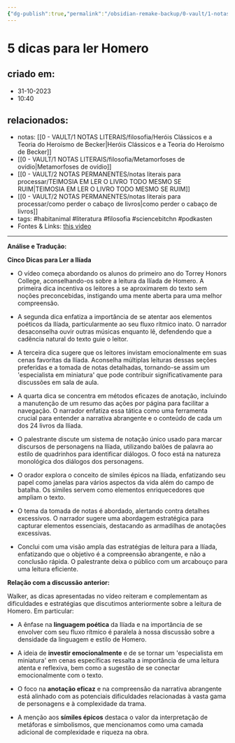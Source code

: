 ```yaml
---
{"dg-publish":true,"permalink":"/obsidian-remake-backup/0-vault/1-notas-literais/gerais-interesses/5-dicas-para-ler-homero/","tags":["habitanimal","literatura","filosofia","sciencebitchn","podkasten"],"dgHomeLink":true,"dgShowLocalGraph":true,"dgShowFileTree":true,"dgEnableSearch":true,"noteIcon":""}
---
```


# 5 dicas para ler Homero

## criado em: 
- 31-10-2023
- 10:40
## relacionados:
- notas: [[0 - VAULT/1 NOTAS LITERAIS/filosofia/Heróis Clássicos e a Teoria do Heroísmo de Becker\|Heróis Clássicos e a Teoria do Heroísmo de Becker]]
- [[0 - VAULT/1 NOTAS LITERAIS/filosofia/Metamorfoses de ovídio\|Metamorfoses de ovídio]]
- [[0 - VAULT/2 NOTAS PERMANENTES/notas literais para processar/TEIMOSIA EM LER O LIVRO TODO MESMO SE RUIM\|TEIMOSIA EM LER O LIVRO TODO MESMO SE RUIM]]
- [[0 - VAULT/2 NOTAS PERMANENTES/notas literais para processar/como perder o cabaço de livros\|como perder o cabaço de livros]]
- tags: #habitanimal #literatura #filosofia #sciencebitchn #podkasten 
- Fontes & Links: [this video](https://www.youtube.com/watch?v=tEXrl6Orbo0)
---
**Análise e Tradução:**

**Cinco Dicas para Ler a Ilíada**

- O vídeo começa abordando os alunos do primeiro ano do Torrey Honors College, aconselhando-os sobre a leitura da Ilíada de Homero. A primeira dica incentiva os leitores a se aproximarem do texto sem noções preconcebidas, instigando uma mente aberta para uma melhor compreensão.
  
- A segunda dica enfatiza a importância de se atentar aos elementos poéticos da Ilíada, particularmente ao seu fluxo rítmico inato. O narrador desaconselha ouvir outras músicas enquanto lê, defendendo que a cadência natural do texto guie o leitor.
  
- A terceira dica sugere que os leitores invistam emocionalmente em suas cenas favoritas da Ilíada. Aconselha múltiplas leituras dessas seções preferidas e a tomada de notas detalhadas, tornando-se assim um 'especialista em miniatura' que pode contribuir significativamente para discussões em sala de aula.
  
- A quarta dica se concentra em métodos eficazes de anotação, incluindo a manutenção de um resumo das ações por página para facilitar a navegação. O narrador enfatiza essa tática como uma ferramenta crucial para entender a narrativa abrangente e o conteúdo de cada um dos 24 livros da Ilíada.
  
- O palestrante discute um sistema de notação único usado para marcar discursos de personagens na Ilíada, utilizando balões de palavra ao estilo de quadrinhos para identificar diálogos. O foco está na natureza monológica dos diálogos dos personagens.
  
- O orador explora o conceito de símiles épicos na Ilíada, enfatizando seu papel como janelas para vários aspectos da vida além do campo de batalha. Os símiles servem como elementos enriquecedores que ampliam o texto.
  
- O tema da tomada de notas é abordado, alertando contra detalhes excessivos. O narrador sugere uma abordagem estratégica para capturar elementos essenciais, destacando as armadilhas de anotações excessivas.
  
- Conclui com uma visão ampla das estratégias de leitura para a Ilíada, enfatizando que o objetivo é a compreensão abrangente, e não a conclusão rápida. O palestrante deixa o público com um arcabouço para uma leitura eficiente.

**Relação com a discussão anterior:**

Walker, as dicas apresentadas no vídeo reiteram e complementam as dificuldades e estratégias que discutimos anteriormente sobre a leitura de Homero. Em particular:

- A ênfase na **linguagem poética** da Ilíada e na importância de se envolver com seu fluxo rítmico é paralela à nossa discussão sobre a densidade da linguagem e estilo de Homero.
  
- A ideia de **investir emocionalmente** e de se tornar um 'especialista em miniatura' em cenas específicas ressalta a importância de uma leitura atenta e reflexiva, bem como a sugestão de se conectar emocionalmente com o texto.
  
- O foco na **anotação eficaz** e na compreensão da narrativa abrangente está alinhado com as potenciais dificuldades relacionadas à vasta gama de personagens e à complexidade da trama.
  
- A menção aos **símiles épicos** destaca o valor da interpretação de metáforas e simbolismos, que mencionamos como uma camada adicional de complexidade e riqueza na obra.

